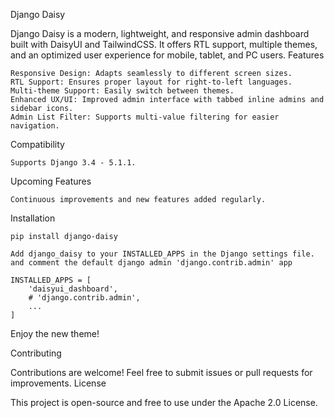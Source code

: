 Django Daisy

Django Daisy is a modern, lightweight, and responsive admin dashboard built with DaisyUI and TailwindCSS. It offers RTL
support, multiple themes, and an optimized user experience for mobile, tablet, and PC users.
Features

    Responsive Design: Adapts seamlessly to different screen sizes.
    RTL Support: Ensures proper layout for right-to-left languages.
    Multi-theme Support: Easily switch between themes.
    Enhanced UX/UI: Improved admin interface with tabbed inline admins and sidebar icons.
    Admin List Filter: Supports multi-value filtering for easier navigation.

Compatibility

    Supports Django 3.4 - 5.1.1.

Upcoming Features

    Continuous improvements and new features added regularly.

Installation

    pip install django-daisy

    Add django_daisy to your INSTALLED_APPS in the Django settings file.
    and comment the default django admin 'django.contrib.admin' app

    INSTALLED_APPS = [
        'daisyui_dashboard',
        # 'django.contrib.admin',
        ...
    ]

Enjoy the new theme!

Contributing

Contributions are welcome! Feel free to submit issues or pull requests for improvements.
License

This project is open-source and free to use under the Apache 2.0 License.
